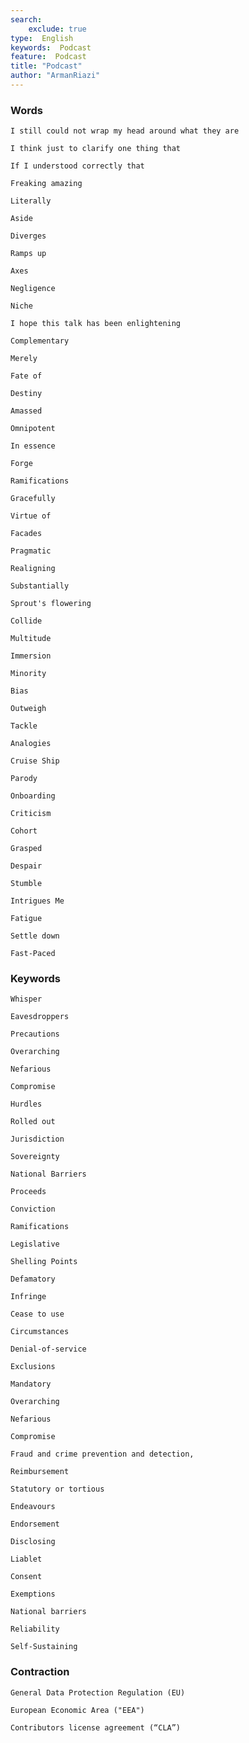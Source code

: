 ```yaml
---
search:
    exclude: true
type:  English
keywords:  Podcast
feature:  Podcast
title: "Podcast"
author: "ArmanRiazi"
---
```


### Words
```
I still could not wrap my head around what they are
``` 
```
I think just to clarify one thing that
```
```
If I understood correctly that
```
```
Freaking amazing
``` 
```
Literally
```
```
Aside
```
```
Diverges
```
```
Ramps up
```
```
Axes
```
```
Negligence
```
```
Niche
```
```
I hope this talk has been enlightening
```
```
Complementary
```
```
Merely
```
```
Fate of
```
```
Destiny
```
```
Amassed
```
```
Omnipotent
```
```
In essence
```
```
Forge
```
```
Ramifications
```
```
Gracefully
```
```
Virtue of
```
```
Facades
```
```
Pragmatic
```
```
Realigning
```
```
Substantially
```
```
Sprout's flowering
```
```
Collide
```
```
Multitude
```
```
Immersion
```
```
Minority
```
```
Bias
```
```
Outweigh
```
```
Tackle
```
```
Analogies
```
```
Cruise Ship
```
```
Parody
```
```
Onboarding
```
```
Criticism
```
```
Cohort
```
```
Grasped
```
```
Despair
```
```
Stumble
```
```
Intrigues Me
```
```
Fatigue
```
```
Settle down
```
```
Fast-Paced
```

### Keywords

```
Whisper
```
```
Eavesdroppers
```
```
Precautions
```
```
Overarching
```
```
Nefarious
```
```
Compromise
```
```
Hurdles
```
```
Rolled out
```
```
Jurisdiction
```
```
Sovereignty
```
```
National Barriers
```
```
Proceeds
```
```
Conviction
```
```
Ramifications
```
```
Legislative
```
```
Shelling Points 
```
```
Defamatory
```
```
Infringe
```
```
Cease to use
```
```
Circumstances
```
```
Denial-of-service
```
```
Exclusions
```
```
Mandatory
```
```
Overarching
```
```
Nefarious
```
```
Compromise
```
```
Fraud and crime prevention and detection,
```
```
Reimbursement
```
```
Statutory or tortious
```
```
Endeavours
```
```
Endorsement
```
```
Disclosing
```
```
Liablet
```
```
Consent 
```
```
Exemptions
```
```
National barriers
```
```
Reliability
```
```
Self-Sustaining
```


### Contraction

```
General Data Protection Regulation (EU)
```
```
European Economic Area ("EEA")
```
```
Contributors license agreement (“CLA”)
```